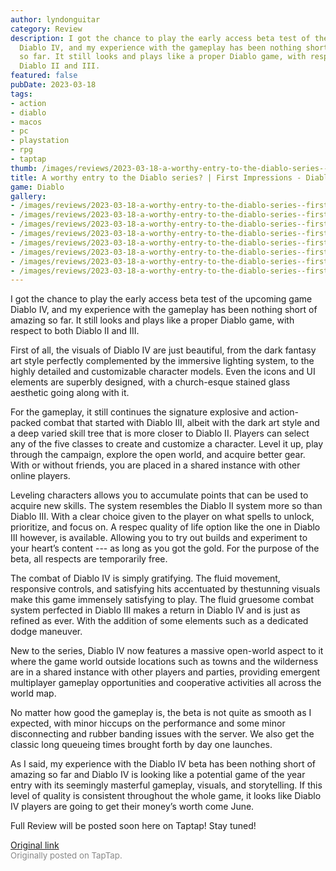 ```yaml
---
author: lyndonguitar
category: Review
description: I got the chance to play the early access beta test of the upcoming game
  Diablo IV, and my experience with the gameplay has been nothing short of amazing
  so far. It still looks and plays like a proper Diablo game, with respect to both
  Diablo II and III.
featured: false
pubDate: 2023-03-18
tags:
- action
- diablo
- macos
- pc
- playstation
- rpg
- taptap
thumb: /images/reviews/2023-03-18-a-worthy-entry-to-the-diablo-series--first-impressions---diablo-iv-beta-test-0.avif
title: A worthy entry to the Diablo series? | First Impressions - Diablo IV Beta Test
game: Diablo
gallery:
- /images/reviews/2023-03-18-a-worthy-entry-to-the-diablo-series--first-impressions---diablo-iv-beta-test-0.avif
- /images/reviews/2023-03-18-a-worthy-entry-to-the-diablo-series--first-impressions---diablo-iv-beta-test-1.avif
- /images/reviews/2023-03-18-a-worthy-entry-to-the-diablo-series--first-impressions---diablo-iv-beta-test-2.avif
- /images/reviews/2023-03-18-a-worthy-entry-to-the-diablo-series--first-impressions---diablo-iv-beta-test-3.avif
- /images/reviews/2023-03-18-a-worthy-entry-to-the-diablo-series--first-impressions---diablo-iv-beta-test-4.avif
- /images/reviews/2023-03-18-a-worthy-entry-to-the-diablo-series--first-impressions---diablo-iv-beta-test-5.avif
- /images/reviews/2023-03-18-a-worthy-entry-to-the-diablo-series--first-impressions---diablo-iv-beta-test-6.avif
- /images/reviews/2023-03-18-a-worthy-entry-to-the-diablo-series--first-impressions---diablo-iv-beta-test-7.avif
---
```

I got the chance to play the early access beta test of the upcoming game Diablo IV, and my experience with the gameplay has been nothing short of amazing so far. It still looks and plays like a proper Diablo game, with respect to both Diablo II and III.

First of all, the visuals of Diablo IV are just beautiful, from the dark fantasy art style perfectly complemented by the immersive lighting system, to the highly detailed and customizable character models. Even the icons and UI elements are superbly designed, with a church-esque stained glass aesthetic going along with it.

For the gameplay, it still continues the signature explosive and action-packed combat that started with Diablo III, albeit with the dark art style and a deep varied skill tree that is more closer to Diablo II. Players can select any of the five classes to create and customize a character. Level it up, play through the campaign, explore the open world, and acquire better gear. With or without friends, you are placed in a shared instance with other online players.

Leveling characters allows you to accumulate points that can be used to acquire new skills. The system resembles the Diablo II system more so than Diablo III. With a clear choice given to the player on what spells to unlock, prioritize, and focus on. A respec quality of life option like the one in Diablo III however, is available. Allowing you to try out builds and experiment to your heart’s content --- as long as you got the gold. For the purpose of the beta, all respects are temporarily free.

The combat of Diablo IV is simply gratifying. The fluid movement, responsive controls, and satisfying hits accentuated by thestunning visuals make this game immensely satisfying to play. The fluid gruesome combat system perfected in Diablo III makes a return in Diablo IV and is just as refined as ever. With the addition of some elements such as a dedicated dodge maneuver.

New to the series, Diablo IV now features a massive open-world aspect to it where the game world outside locations such as towns and the wilderness are in a shared instance with other players and parties, providing emergent multiplayer gameplay opportunities and cooperative activities all across the world map.

No matter how good the gameplay is, the beta is not quite as smooth as I expected, with minor hiccups on the performance and some minor disconnecting and rubber banding issues with the server. We also get the classic long queueing times brought forth by day one launches.

As I said, my experience with the Diablo IV beta has been nothing short of amazing so far and Diablo IV is looking like a potential game of the year entry with its seemingly masterful gameplay, visuals, and storytelling. If this level of quality is consistent throughout the whole game, it looks like Diablo IV players are going to get their money’s worth come June.

Full Review will be posted soon here on Taptap! Stay tuned!

[Original link](https://www.taptap.io/post/4826707)<br><span style="font-size: 0.95em; color: #888;">Originally posted on TapTap.</span>